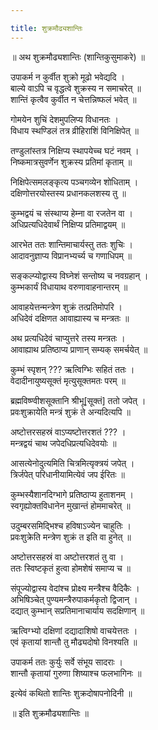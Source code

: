 ```yaml
---

title: शुक्रमौढ्यशान्तिः
---
```



॥ अथ शुक्रमौढ्यशान्तिः (शान्तिकुसुमाकरे) ॥ 

उपाकर्म न कुर्वीत शुक्रो मूढो भवेद्यदि ।  
बाल्ये वाऽपि च वृद्धत्वे शुक्रस्य न समाचरेत् ॥  
शान्तिं कृत्वैव कुर्वीत न चेत्तन्निष्फलं भवेत् ॥

गोमयेन शुचिं देशमुपलिप्य विधानतः ।  
विधाय स्थण्डिलं तत्र व्रीहिराशिं विनिक्षिपेत् ॥

तण्डुलांस्तत्र निक्षिप्य स्थापयेच्च घटं नवम् ।  
निष्कमात्रसुवर्णेन शुक्रस्य प्रतिमां कृताम् ॥ 

निक्षिपेत्समलङ्कृत्य पञ्चगव्येन शोधिताम् ।  
दक्षिणोत्तरयोस्तस्य प्रधानकलशस्य तु ॥ 

कुम्भद्वयं च संस्थाप्य हेम्ना वा रजतेन वा ।  
अधिप्रत्यधिदेवार्थं निक्षिप्य प्रतिमाद्वयम् ॥ 

आरभेत ततः शान्तिमाचार्यस्तु ततः शुचिः ।  
आदावनुज्ञाप्य विप्रानभ्यर्च्य च गणाधिपम् ॥ 

सङ्कल्प्योद्वास्य विघ्नेशं सन्तोष्य च नवग्रहान् ।  
कुम्भकार्यं विधायाथ वरुणावाहनान्तरम् ॥ 

आवाहयेत्तन्मन्त्रेण शुक्रं तत्प्रतिमोपरि ।  
अधिदेवं दक्षिणत आवाह्यास्य च मन्त्रतः ॥ 

अथ प्रत्यधिदेवं चाप्युत्तरे तस्य मन्त्रतः ।  
आवाह्याथ प्रतिष्ठाप्य प्राणान् सम्यक् समर्चयेत् ॥ 

कुम्भं स्पृशन् ??? ऋत्विग्भिः सहितं ततः ।  
वेदादीनायुष्यसूक्तं मृत्युसूक्तमतः परम् ॥ 

ब्रह्मविष्ण्वीशसूक्तानि श्रीभू[सूक्तं] ततो जपेत् ।  
प्रवःशुक्रायेति मन्त्रं शुक्रं ते अन्यदित्यपि ॥ 

अष्टोत्तरसहस्रं वाऽप्यष्टोत्तरशतं ??? ।  
मन्त्रद्वयं चाथ जपेदधिप्रत्यधिदेवयोः ॥ 

आसत्येनोदुत्यमिति चित्रमित्यृक्त्रयं जपेत् ।  
त्रिर्जपेत् परिधानीयामित्येवं जप ईरितः ॥ 

कुम्भस्यैशानदिग्भागे प्रतिष्ठाप्य हुताशनम् ।  
स्वगृह्योक्तविधानेन मुखान्तं होममाचरेत् ॥ 

उदुम्बरसमिद्भिश्च हविषाऽज्येन चाहुतिः ।  
प्रवःशुक्रेति मन्त्रेण शुक्रं त इति वा हुनेत् ॥ 

अष्टोत्तरसहस्रं वा अष्टोत्तरशतं तु वा ।  
ततः स्विष्टकृतं हुत्वा होमशेषं समाप्य च ॥ 

संपूज्योद्वास्य वेदांश्च प्रोक्ष्य मन्त्रैश्च वैदिकैः ।  
अभिषिञ्चेत् पुण्यमन्त्रैरुपाकर्मकृतो द्विजान् ।  
दद्यात् कुम्भान् सप्रतिमानाचार्याय सदक्षिणान् ॥ 

ऋत्विग्भ्यो दक्षिणां दद्यादाशिषो वाचयेत्ततः ।  
एवं कृतायां शान्तौ तु मौढ्यदोषो विनश्यति ॥ 

उपाकर्म ततः कुर्युः सर्वे संभूय सादराः ।  
शान्तौ कृतायां गुरुणा शिष्याश्च फलभागिनः ॥ 

इत्येवं कथितो शान्तिः शुक्रदोषापनोदिनी ॥ 

॥ इति शुक्रमौढ्यशान्तिः ॥ 
